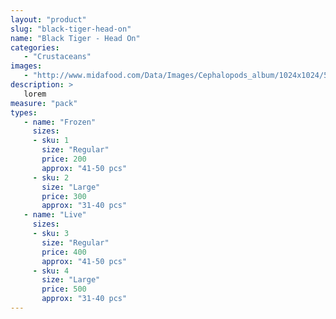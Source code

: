 ```yaml
---
layout: "product"
slug: "black-tiger-head-on"
name: "Black Tiger - Head On"
categories:
   - "Crustaceans"
images:
   - "http://www.midafood.com/Data/Images/Cephalopods_album/1024x1024/54acdb77e60ec196.jpg"
description: >
   lorem
measure: "pack"
types: 
   - name: "Frozen"
     sizes: 
     - sku: 1
       size: "Regular"
       price: 200
       approx: "41-50 pcs"
     - sku: 2
       size: "Large"
       price: 300
       approx: "31-40 pcs"
   - name: "Live"
     sizes: 
     - sku: 3
       size: "Regular"
       price: 400
       approx: "41-50 pcs"
     - sku: 4
       size: "Large"
       price: 500
       approx: "31-40 pcs"
---
```

